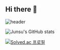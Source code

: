 ## Hi there 👋

![header](https://capsule-render.vercel.app/api?type=wave&color=0:fa709a,100:fee140&height=100&section=header&text=HI%20I%20AM%20HEOJUNSU%20&animation=fadeIn&fontSize=40)


![Junsu's GitHub stats](https://github-readme-stats.vercel.app/api?username=developHeo515&show_icons=true&bg_color=30,fbc2eb,a6c1ee&title_color=fff&text_color=fff&icon_color=ffdd00)


[![Solved.ac
프로필](http://mazassumnida.wtf/api/generate_badge?boj=gjwnstn515)](https://solved.ac/gjwnstn515)


<!--
**developHeo515/developHeo515** is a ✨ _special_ ✨ repository because its `README.md` (this file) appears on your GitHub profile.

Here are some ideas to get you started:

- 🔭 I’m currently working on ...
- 🌱 I’m currently learning ...
- 👯 I’m looking to collaborate on ...
- 🤔 I’m looking for help with ...
- 💬 Ask me about ...
- 📫 How to reach me: ...
- 😄 Pronouns: ...
- ⚡ Fun fact: ...
-->
